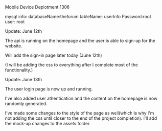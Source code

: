 Mobile Device Deplotment 1306

mysql info:
databaseName:theforum
tableName: userInfo
Password:root
user: root

Update: June 12th 

The api is running on the homepage and the user is able to sign-up for the website. 

Will add the sign-in page later today (June 12th)

(I will be adding the css to everything after I complete most of the functionality.)

Update: June 13th

The user login page is now up and running.

I've also added user athentication and the content on the homepage is now randomly generated.

I've made some changes to the style of the page as well(which is why I'm not adding the css until closer to the end of the project completion). I'll add the mock-up changes to the assets folder. 
